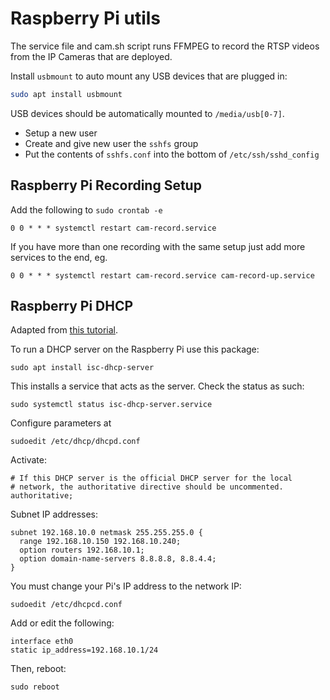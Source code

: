 # Raspberry Pi utils

The service file and cam.sh script runs FFMPEG to record the RTSP
videos from the IP Cameras that are deployed.

Install `usbmount` to auto mount any USB devices that are plugged in:
```bash
sudo apt install usbmount
```

USB devices should be automatically mounted to `/media/usb[0-7]`.

- Setup a new user
- Create and give new user the `sshfs` group
- Put the contents of `sshfs.conf` into the bottom of `/etc/ssh/sshd_config`

## Raspberry Pi Recording Setup

Add the following to `sudo crontab -e`
```
0 0 * * * systemctl restart cam-record.service
```

If you have more than one recording with the same setup just add more services
to the end, eg.

```
0 0 * * * systemctl restart cam-record.service cam-record-up.service
```

## Raspberry Pi DHCP

Adapted from [this tutorial](https://www.itsfullofstars.de/2019/02/dhcp-server-on-linux-with-raspberry-pi/).

To run a DHCP server on the Raspberry Pi use this package:

```
sudo apt install isc-dhcp-server
```

This installs a service that acts as the server. Check the status as such:
```
sudo systemctl status isc-dhcp-server.service
```

Configure parameters at
```
sudoedit /etc/dhcp/dhcpd.conf
```

Activate:
```
# If this DHCP server is the official DHCP server for the local
# network, the authoritative directive should be uncommented.
authoritative;
```

Subnet IP addresses:

```
subnet 192.168.10.0 netmask 255.255.255.0 {
  range 192.168.10.150 192.168.10.240;
  option routers 192.168.10.1;
  option domain-name-servers 8.8.8.8, 8.8.4.4;
}
```

You must change your Pi's IP address to the network IP:
```
sudoedit /etc/dhcpcd.conf
```

Add or edit the following:
```
interface eth0
static ip_address=192.168.10.1/24
```

Then, reboot:
```
sudo reboot
```
